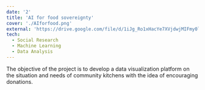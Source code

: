 ```yaml
---
date: '2'
title: 'AI for food sovereignty'
cover: './AIforfood.png'
external: 'https://drive.google.com/file/d/1iJg_Ro1xHacYe7XVjdwjMIFmy0l9CMVx/view?usp=sharing'
tech:
  - Social Research
  - Machine Learning
  - Data Analysis
---
```


The objective of the project is to develop a data visualization platform on the situation and needs of 
community kitchens with the idea of encouraging donations.
